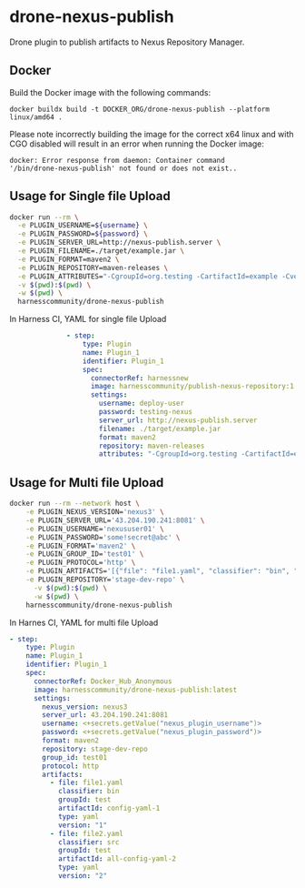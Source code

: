 # drone-nexus-publish

Drone plugin to publish artifacts to Nexus Repository Manager.

## Docker

Build the Docker image with the following commands:

```
docker buildx build -t DOCKER_ORG/drone-nexus-publish --platform linux/amd64 .
```

Please note incorrectly building the image for the correct x64 linux and with
CGO disabled will result in an error when running the Docker image:

```
docker: Error response from daemon: Container command
'/bin/drone-nexus-publish' not found or does not exist..
```

## Usage for Single file Upload

```bash
docker run --rm \
  -e PLUGIN_USERNAME=${username} \
  -e PLUGIN_PASSWORD=${password} \
  -e PLUGIN_SERVER_URL=http://nexus-publish.server \
  -e PLUGIN_FILENAME=./target/example.jar \
  -e PLUGIN_FORMAT=maven2 \
  -e PLUGIN_REPOSITORY=maven-releases \
  -e PLUGIN_ATTRIBUTES="-CgroupId=org.testing -CartifactId=example -Cversion=1.0 -Aextension=jar -Aclassifier=bin" \
  -v $(pwd):$(pwd) \
  -w $(pwd) \
  harnesscommunity/drone-nexus-publish
```



In Harness CI, YAML for single file Upload
```yaml
              - step:
                  type: Plugin
                  name: Plugin_1
                  identifier: Plugin_1
                  spec:
                    connectorRef: harnessnew
                    image: harnesscommunity/publish-nexus-repository:1.1.1
                    settings:
                      username: deploy-user
                      password: testing-nexus
                      server_url: http://nexus-publish.server
                      filename: ./target/example.jar
                      format: maven2
                      repository: maven-releases
                      attributes: "-CgroupId=org.testing -CartifactId=example -Cversion=1.0 -Aextension=jar -Aclassifier=bin"
```

## Usage for Multi file Upload
```bash
docker run --rm --network host \
    -e PLUGIN_NEXUS_VERSION='nexus3' \
    -e PLUGIN_SERVER_URL='43.204.190.241:8081' \
    -e PLUGIN_USERNAME='nexususer01' \
    -e PLUGIN_PASSWORD='some!secret@abc' \
    -e PLUGIN_FORMAT='maven2' \
    -e PLUGIN_GROUP_ID='test01' \
    -e PLUGIN_PROTOCOL='http' \
    -e PLUGIN_ARTIFACTS='[{"file": "file1.yaml", "classifier": "bin", "groupId": "test", "artifactId": "config-yaml-1", "type": "yaml", "version": "1"}, {"file": "file2.yaml", "classifier": "src", "groupId": "test", "artifactId": "all-config-yaml-2", "type": "yaml", "version": "2"}]' \
    -e PLUGIN_REPOSITORY='stage-dev-repo' \
      -v $(pwd):$(pwd) \
      -w $(pwd) \
    harnesscommunity/drone-nexus-publish
```

In Harnes CI, YAML for multi file Upload
```yaml
- step:
    type: Plugin
    name: Plugin_1
    identifier: Plugin_1
    spec:
      connectorRef: Docker_Hub_Anonymous
      image: harnesscommunity/drone-nexus-publish:latest
      settings:
        nexus_version: nexus3
        server_url: 43.204.190.241:8081
        username: <+secrets.getValue("nexus_plugin_username")>
        password: <+secrets.getValue("nexus_plugin_password")>
        format: maven2
        repository: stage-dev-repo
        group_id: test01
        protocol: http
        artifacts:
          - file: file1.yaml
            classifier: bin
            groupId: test
            artifactId: config-yaml-1
            type: yaml
            version: "1"
          - file: file2.yaml
            classifier: src
            groupId: test
            artifactId: all-config-yaml-2
            type: yaml
            version: "2"
```
